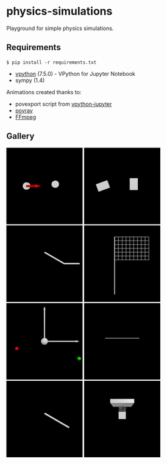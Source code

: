 # physics-simulations
Playground for simple physics simulations.

## Requirements
```
$ pip install -r requirements.txt
```
- [vpython](https://vpython.org/) (7.5.0)       - VPython for Jupyter Notebook
- sympy                           (1.4)

Animations created thanks to:
- povexport script from [vpython-jupyter](https://github.com/BruceSherwood/vpython-jupyter)
- [povray](http://povray.org/)
- [FFmpeg](https://www.ffmpeg.org/)

## Gallery
<img src="./gallery/collision.gif" alt="collision" width="200" height="200"/> <img src="./gallery/collision_with_rotation.gif" alt="collision_with_rotation" width="200" height="200"/> <img src="./gallery/double_pendulum.gif" alt="double_pendulum" width="200" height="200"/> <img src="./gallery/flag.gif" alt="flag" width="200" height="200"/>
<img src="./gallery/gravity.gif" alt="gravity" width="200" height="200"/> <img src="./gallery/line.gif" alt="line" width="200" height="200"/> <img src="./gallery/pendulum.gif" alt="pendulum" width="200" height="200"/> <img src="./gallery/spring.gif" alt="spring" width="200" height="200"/>

